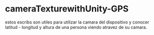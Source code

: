 # cameraTexturewithUnity-GPS
estos escribs son utiles para utilizar la camara del dispositivo y conocer latitud - longitud  y altura de una persona viendo atravez de su camara.
